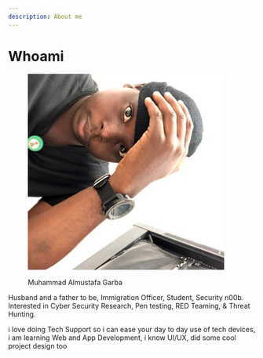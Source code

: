 ```yaml
---
description: About me
---
```


# Whoami

<figure><img src=".gitbook/assets/pp.jpg" alt=""><figcaption><p>Muhammad Almustafa Garba </p></figcaption></figure>



Husband and a father to be, Immigration Officer, Student, Security n00b. Interested in Cyber Security Research, Pen testing, RED Teaming, & Threat Hunting.

i love doing Tech Support so i can ease your day to day use of tech devices, i am learning Web and App Development, i know UI/UX, did some cool project design too

